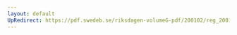 ```yaml
---
layout: default
UpRedirect: https://pdf.swedeb.se/riksdagen-volumeG-pdf/200102/reg_200102/reg_200102_0173.pdf
---
```

